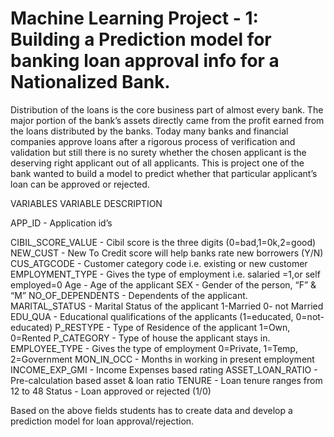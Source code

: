 # Machine Learning Project - 1: Building a Prediction model for banking loan approval info for a Nationalized Bank.

Distribution of the loans is the core business part of almost every bank. The major portion of the bank’s assets directly came from the profit earned from the loans distributed by the banks. Today many banks and financial companies approve loans after a rigorous process of verification and validation but still there is no surety whether the chosen applicant is the deserving right applicant out of all applicants. This is project one of the bank wanted to build a model to predict whether that particular applicant’s loan can be approved or rejected.

VARIABLES	VARIABLE DESCRIPTION

  APP_ID              -  Application id’s
  
  CIBIL_SCORE_VALUE 	-  Cibil score is the three digits  (0=bad,1=0k,2=good)
  NEW_CUST	          -  New To Credit score will help banks rate new borrowers (Y/N)
  CUS_ATGCODE         -  Customer category code i.e. existing or new customer
  EMPLOYMENT_TYPE     -  Gives the type of employment i.e. salaried =1,or self employed=0
  Age                 -  Age of the applicant
  SEX  	              -  Gender of the person, “F” & “M”
  NO_OF_DEPENDENTS    -  Dependents of the applicant.
  MARITAL_STATUS      -  Marital Status of the applicant 1-Married 0- not Married
  EDU_QUA	            -  Educational qualifications of the applicants (1=educated, 0=not-educated)
  P_RESTYPE 	        -  Type of Residence of the applicant 1=Own, 0=Rented
  P_CATEGORY	        -  Type of house the applicant stays in.
  EMPLOYEE_TYPE 	    -  Gives the type of employment 0=Private, 1=Temp, 2=Government
  MON_IN_OCC 	        -  Months in working in present employment
  INCOME_EXP_GMI	    -  Income Expenses based rating
  ASSET_LOAN_RATIO	  -  Pre-calculation based asset & loan ratio
  TENURE 	            -  Loan tenure ranges from 12 to 48
  Status	            -  Loan approved or rejected (1/0)

   Based on the above fields students has to create data and develop a prediction model for loan approval/rejection.
